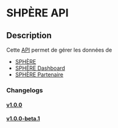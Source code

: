 # SHPÈRE API

## Description
Cette [API](https://sphere-350012.ey.r.appspot.com/) permet de gérer les données de 
- [SPHÈRE](https://reseau-sphere.com) 
- [SPHÈRE Dashboard](https://dashboard.reseau-sphere.com) 
- [SPHÈRE Partenaire](https://partner.reseau-sphere.com) 

### Changelogs

#### [v1.0.0](./changelogs/v1.0.0.md)
#### [v1.0.0-beta.1](./changelogs/v1.0.1-beta.1.md)
